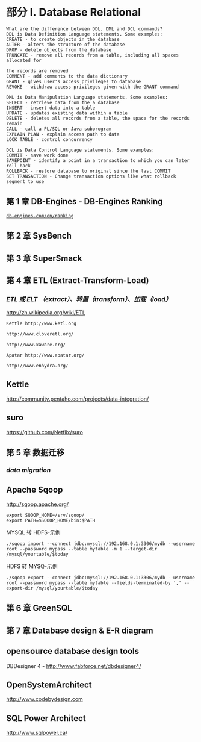 # 部分 I. Database Relational

```
What are the difference between DDL, DML and DCL commands?
DDL is Data Definition Language statements. Some examples:
CREATE - to create objects in the database
ALTER - alters the structure of the database
DROP - delete objects from the database
TRUNCATE - remove all records from a table, including all spaces allocated for

the records are removed
COMMENT - add comments to the data dictionary
GRANT - gives user's access privileges to database
REVOKE - withdraw access privileges given with the GRANT command

DML is Data Manipulation Language statements. Some examples:
SELECT - retrieve data from the a database
INSERT - insert data into a table
UPDATE - updates existing data within a table
DELETE - deletes all records from a table, the space for the records remain
CALL - call a PL/SQL or Java subprogram
EXPLAIN PLAN - explain access path to data
LOCK TABLE - control concurrency

DCL is Data Control Language statements. Some examples:
COMMIT - save work done
SAVEPOINT - identify a point in a transaction to which you can later roll back
ROLLBACK - restore database to original since the last COMMIT
SET TRANSACTION - Change transaction options like what rollback segment to use

```

## 第 1 章 DB-Engines - DB-Engines Ranking

[`db-engines.com/en/ranking`](http://db-engines.com/en/ranking)

## 第 2 章 SysBench

## 第 3 章 SuperSmack

## 第 4 章 ETL (Extract-Transform-Load)

### *ETL 或 ELT （extract）、转置（transform）、加载（load）*

http://zh.wikipedia.org/wiki/ETL

```
Kettle http://www.ketl.org

http://www.cloveretl.org/

http://www.xaware.org/

Apatar http://www.apatar.org/

http://www.enhydra.org/

```

## Kettle

http://community.pentaho.com/projects/data-integration/

## suro

https://github.com/Netflix/suro

## 第 5 章 数据迁移

### *data migration*

## Apache Sqoop

http://sqoop.apache.org/

```
export SQOOP_HOME=/srv/sqoop/
export PATH=$SQOOP_HOME/bin:$PATH

```

MYSQL 转 HDFS-示例

```
./sqoop import --connect jdbc:mysql://192.168.0.1:3306/mydb --username root --password mypass --table mytable -m 1 --target-dir /mysql/yourtable/$today

```

HDFS 转 MYSQ-示例

```
./sqoop export --connect jdbc:mysql://192.168.0.1:3306/mydb --username root --password mypass --table mytable --fields-terminated-by ',' --export-dir /mysql/yourtable/$today

```

## 第 6 章 GreenSQL

## 第 7 章 Database design & E-R diagram

## opensource database design tools

DBDesigner 4 - http://www.fabforce.net/dbdesigner4/

## OpenSystemArchitect

http://www.codebydesign.com

## SQL Power Architect

http://www.sqlpower.ca/